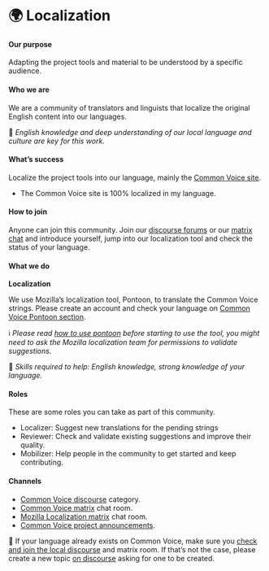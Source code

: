 # 🌍 Localization

#### Our purpose

Adapting the project tools and material to be understood by a specific audience.

#### Who we are

We are a community of translators and linguists that localize the original English content into our languages.

🔨 _English knowledge and deep understanding of our local language and culture are key for this work._

#### What’s success

Localize the project tools into our language, mainly the [Common Voice site](http://voice.mozilla.org/).

* The Common Voice site is 100% localized in my language.

#### How to join

Anyone can join this community. Join our [discourse forums](https://discourse.mozilla.org/c/voice/) or our [matrix chat](https://chat.mozilla.org/#/room/#common-voice:mozilla.org) and introduce yourself, jump into our localization tool and check the status of your language.

#### What we do

**Localization**

We use Mozilla’s localization tool, Pontoon, to translate the Common Voice strings. Please create an account and check your language on [Common Voice Pontoon section](https://pontoon.mozilla.org/projects/common-voice/).

ℹ️ _Please read_ [_how to use pontoon_](https://mozilla-l10n.github.io/localizer-documentation/tools/pontoon/) _before starting to use the tool, you might need to ask the Mozilla localization team for permissions to validate suggestions_.

🔨 _Skills required to help: English knowledge, strong knowledge of your language._

#### Roles

These are some roles you can take as part of this community.

* Localizer: Suggest new translations for the pending strings
* Reviewer: Check and validate existing suggestions and improve their quality.
* Mobilizer: Help people in the community to get started and keep contributing.

#### Channels

* [Common Voice discourse](https://discourse.mozilla.org/c/voice/) category.
* [Common Voice matrix](https://chat.mozilla.org/#/room/#common-voice:mozilla.org) chat room.
* [Mozilla Localization matrix](https://chat.mozilla.org/#/room/#l10n-community:mozilla.org) chat room.
* [Common Voice project announcements](https://discourse.mozilla.org/tags/c/voice/announcements).

💬 If your language already exists on Common Voice, make sure you [check and join the local discourse](https://voice.mozilla.org/about#get-involved) and matrix room. If that’s not the case, please create a new topic [on discourse](https://discourse.mozilla.org/c/voice/239) asking for one to be created.

